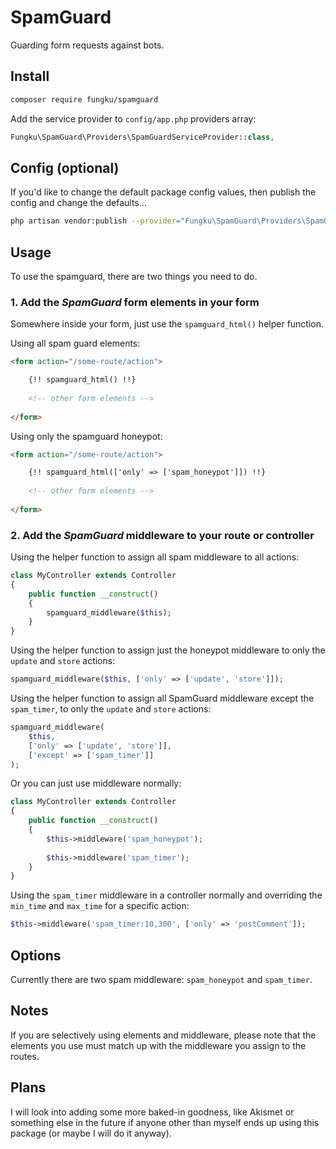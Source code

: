 # SpamGuard

Guarding form requests against bots.


## Install

```bash
composer require fungku/spamguard
```

Add the service provider to `config/app.php` providers array:

```php
Fungku\SpamGuard\Providers\SpamGuardServiceProvider::class,
```

## Config (optional)

If you'd like to change the default package config values, then publish the config and change the defaults...

```bash
php artisan vendor:publish --provider="Fungku\SpamGuard\Providers\SpamGuardConfigServiceProvider" --tag="config"
```

## Usage

To use the spamguard, there are two things you need to do.

### 1. Add the *SpamGuard* form elements in your form

Somewhere inside your form, just use the `spamguard_html()` helper function.

Using all spam guard elements:

```html
<form action="/some-route/action">

    {!! spamguard_html() !!}
    
    <!-- other form elements -->
    
</form>
```

Using only the spamguard honeypot:

```html
<form action="/some-route/action">

    {!! spamguard_html(['only' => ['spam_honeypot']]) !!}
    
    <!-- other form elements -->
    
</form>
```

### 2. Add the *SpamGuard* middleware to your route or controller

Using the helper function to assign all spam middleware to all actions:

```php
class MyController extends Controller
{
    public function __construct()
    {
        spamguard_middleware($this);
    }
}
```

Using the helper function to assign just the honeypot middleware to only the `update` and `store` actions:

```php
spamguard_middleware($this, ['only' => ['update', 'store']]);
```

Using the helper function to assign all SpamGuard middleware except the `spam_timer`,
to only the `update` and `store` actions:

```php
spamguard_middleware(
    $this,
    ['only' => ['update', 'store']],
    ['except' => ['spam_timer']]
);
```

Or you can just use middleware normally:

```php
class MyController extends Controller
{
    public function __construct()
    {
        $this->middleware('spam_honeypot');
        
        $this->middleware('spam_timer');
    }
}
```

Using the `spam_timer` middleware in a controller normally and overriding the `min_time` and `max_time` for a specific action:

```php
$this->middleware('spam_timer:10,300', ['only' => 'postComment']);
```

## Options

Currently there are two spam middleware: `spam_honeypot` and `spam_timer`.

## Notes

If you are selectively using elements and middleware, please note that the elements you use must match up with the
middleware you assign to the routes.

## Plans

I will look into adding some more baked-in goodness, like Akismet or something else in the future if anyone other than
myself ends up using this package (or maybe I will do it anyway).
